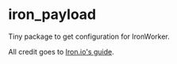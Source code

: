 iron_payload
============

Tiny package to get configuration for IronWorker.

All credit goes to [Iron.io's guide](http://dev.iron.io/worker/languages/go/#payload_example).
